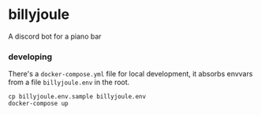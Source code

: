 # billyjoule
A discord bot for a piano bar


### developing
There's a `docker-compose.yml` file for local development, it absorbs envvars from a file `billyjoule.env` in the root.
```
cp billyjoule.env.sample billyjoule.env
docker-compose up
```
